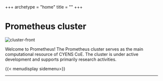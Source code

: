 +++
archetype = "home"
title = ""
+++

# Prometheus cluster

![cluster-front](/images/cluster_front.jpg?width=300px)

Welcome to Prometheus! The Prometheus cluster serves as the main computational resource of CYENS CoE. The cluster is 
under active development and supports primarily research activities.

{{< menudisplay sidemenu>}}

---
